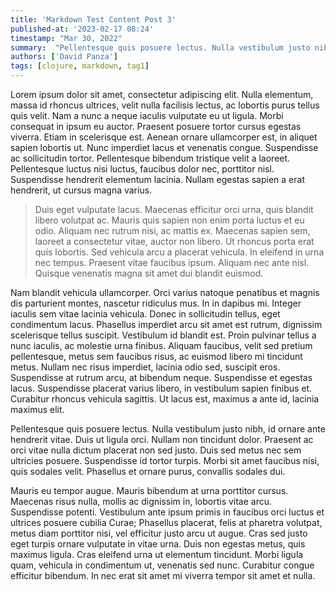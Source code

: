 ```yaml
---
title: 'Markdown Test Content Post 3'
published-at: '2023-02-17 08:24'
timestamp: "Mar 30, 2022"
summary:  "Pellentesque quis posuere lectus. Nulla vestibulum justo nibh, id ornare ante hendrerit vitae. Duis ut ligula orci. Nullam non tincidunt dolor. Praesent ac orci vitae nulla dictum placerat non sed justo. Duis sed metus nec sem ultricies posuere. Suspendisse id tortor turpis. Morbi sit amet faucibus nisi, quis sodales velit. Phasellus et ornare purus, convallis sodales dui. "
authors: ['David Panza']
tags: [clojure, markdown, tag1]
---
```


Lorem ipsum dolor sit amet, consectetur adipiscing elit. Nulla elementum, massa id rhoncus ultrices, velit nulla facilisis lectus, ac lobortis purus tellus quis velit. Nam a nunc a neque iaculis vulputate eu ut ligula. Morbi consequat in ipsum eu auctor. Praesent posuere tortor cursus egestas viverra. Etiam in scelerisque est. Aenean ornare ullamcorper est, in aliquet sapien lobortis ut. Nunc imperdiet lacus et venenatis congue. Suspendisse ac sollicitudin tortor. Pellentesque bibendum tristique velit a laoreet. Pellentesque luctus nisi luctus, faucibus dolor nec, porttitor nisl. Suspendisse hendrerit elementum lacinia. Nullam egestas sapien a erat hendrerit, ut cursus magna varius.

> Duis eget vulputate lacus. Maecenas efficitur orci urna, quis blandit libero volutpat ac. Mauris quis sapien non enim porta luctus et eu odio. Aliquam nec rutrum nisi, ac mattis ex. Maecenas sapien sem, laoreet a consectetur vitae, auctor non libero. Ut rhoncus porta erat quis lobortis. Sed vehicula arcu a placerat vehicula. In eleifend in urna nec tempus. Praesent vitae faucibus ipsum. Aliquam nec ante nisl. Quisque venenatis magna sit amet dui blandit euismod.

Nam blandit vehicula ullamcorper. Orci varius natoque penatibus et magnis dis parturient montes, nascetur ridiculus mus. In in dapibus mi. Integer iaculis sem vitae lacinia vehicula. Donec in sollicitudin tellus, eget condimentum lacus. Phasellus imperdiet arcu sit amet est rutrum, dignissim scelerisque tellus suscipit. Vestibulum id blandit est. Proin pulvinar tellus a nunc iaculis, ac molestie urna finibus. Aliquam faucibus, velit sed pretium pellentesque, metus sem faucibus risus, ac euismod libero mi tincidunt metus. Nullam nec risus imperdiet, lacinia odio sed, suscipit eros. Suspendisse at rutrum arcu, at bibendum neque. Suspendisse et egestas lacus. Suspendisse placerat varius libero, in vestibulum sapien finibus et. Curabitur rhoncus vehicula sagittis. Ut lacus est, maximus a ante id, lacinia maximus elit.

Pellentesque quis posuere lectus. Nulla vestibulum justo nibh, id ornare ante hendrerit vitae. Duis ut ligula orci. Nullam non tincidunt dolor. Praesent ac orci vitae nulla dictum placerat non sed justo. Duis sed metus nec sem ultricies posuere. Suspendisse id tortor turpis. Morbi sit amet faucibus nisi, quis sodales velit. Phasellus et ornare purus, convallis sodales dui.

Mauris eu tempor augue. Mauris bibendum at urna porttitor cursus. Maecenas risus nulla, mollis ac dignissim in, lobortis vitae arcu. Suspendisse potenti. Vestibulum ante ipsum primis in faucibus orci luctus et ultrices posuere cubilia Curae; Phasellus placerat, felis at pharetra volutpat, metus diam porttitor nisi, vel efficitur justo arcu ut augue. Cras sed justo eget turpis ornare vulputate in vitae urna. Duis non egestas metus, quis maximus ligula. Cras eleifend urna ut elementum tincidunt. Morbi ligula quam, vehicula in condimentum ut, venenatis sed nunc. Curabitur congue efficitur bibendum. In nec erat sit amet mi viverra tempor sit amet et nulla.
